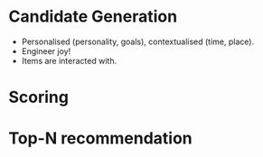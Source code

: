 # Candidate Generation
- Personalised (personality, goals), contextualised (time, place).
- Engineer joy!
- Items are interacted with.
# Scoring

# Top-N recommendation